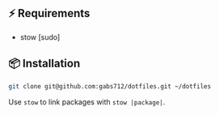## ⚡️ Requirements

- stow [sudo]

## 📦 Installation

```sh
git clone git@github.com:gabs712/dotfiles.git ~/dotfiles
```

Use `stow` to link packages with `stow |package|`.
